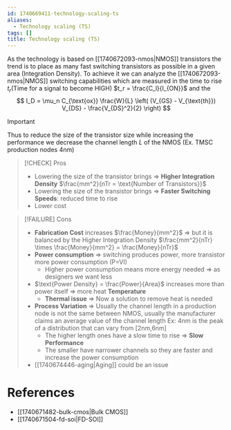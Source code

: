 ```yaml
---
id: 1740669411-technology-scaling-ts
aliases:
  - Technology scaling (TS)
tags: []
title: Technology scaling (TS)
---
```



As the technology is based on [[1740672093-nmos|NMOS]] transistors the trend is to place as many fast switching transistors as possible in a given area (Integration Density). 
To achieve it we can analyze the [[1740672093-nmos|NMOS]] switching capabilities which are measured in the time to rise $t_r$(Time for a signal to become HIGH)
$t_r = \frac{C_l}{I_{ON}}$ and the 
$$
I_D = \mu_n C_{\text{ox}} \frac{W}{L} \left( (V_{GS} - V_{\text{th}}) V_{DS} - \frac{V_{DS}^2}{2} \right)
$$
> [!IMPORTANT]
> Thus to reduce the size of the transistor size while increasing the performance we decrease the channel length $L$ of the NMOS 
> (Ex. TMSC production nodes 4nm)

> [!CHECK] Pros 
> - Lowering the size of the transistor brings => **Higher Integration Density** $\frac{mm^2}{nTr = \text{Number of Transistors}}$
> - Lowering the size of the transistor brings => **Faster Switching Speeds**: reduced time to rise
> - Lower cost

> [!FAILURE] Cons
> - **Fabrication Cost** increases $\frac{Money}{mm^2}$ => but it is balanced by the Higher Integration Density $\frac{mm^2}{nTr} \times \frac{Money}{mm^2} = \frac{Money}{nTr}$
> - **Power consumption** => switching produces power, more transistor more power consumption (P=VI)
>    - Higher power consumption means more energy needed => as designers we want less   
> - $\text{Power Density} = \frac{Power}{Area}$ increases more than power itself => more heat **Temperature**    
>    - **Thermal issue** => Now a solution to remove heat is needed 
> - **Process Variation** => Usually the channel length in a production node is not the same between NMOS, usually the manufacturer claims an average value of the channel length Ex: 4nm is the peak of a distribution that can vary from \[2nm,6nm\]
>    - The higher length ones have a slow time to rise => **Slow Performance**  
>    - The smaller have narrower channels so they are faster and increase the power consumption
> - [[1740674446-aging|Aging]] could be an issue

# References 
- [[1740671482-bulk-cmos|Bulk CMOS]]
- [[1740671504-fd-soi|FD-SOI]]

